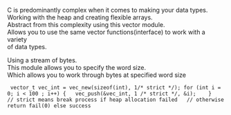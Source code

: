 C is predominantly complex when it comes to making your data types.  
Working with the heap and creating flexible arrays.  
Abstract from this complexity using this vector module.  
Allows you to use the same vector functions(interface) to work with a variety   
of data types.   

Using a stream of bytes.  
This module allows you to specify the word size.   
Which allows you to work through bytes at specified word size

`
vector_t vec_int = vec_new(sizeof(int), 1/* strict */);
for (int i = 0; i < 100 ; i++) {  
  vec_push(&vec_int, 1 /* strict */, &i);   
}  
// strict means break process if heap allocation failed  
// otherwise return fail(0) else success`
